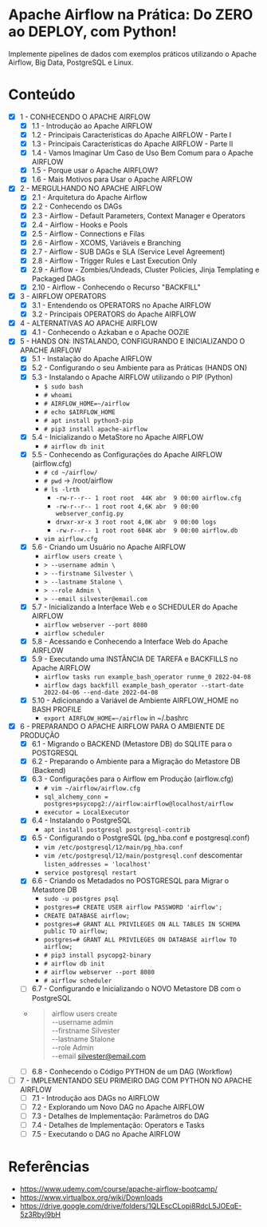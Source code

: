 # Apache Airflow na Prática: Do ZERO ao DEPLOY, com Python!

Implemente pipelines de dados com exemplos práticos utilizando o Apache Airflow, Big Data, PostgreSQL e Linux.

# Conteúdo

- [x] 1 - CONHECENDO O APACHE AIRFLOW
  - [x] 1.1 - Introdução ao Apache AIRFLOW
  - [x] 1.2 - Principais Características do Apache AIRFLOW - Parte I
  - [x] 1.3 - Principais Características do Apache AIRFLOW - Parte II
  - [x] 1.4 - Vamos Imaginar Um Caso de Uso Bem Comum para o Apache AIRFLOW
  - [x] 1.5 - Porque usar o Apache AIRFLOW?
  - [x] 1.6 - Mais Motivos para Usar o Apache AIRFLOW
- [x] 2 - MERGULHANDO NO APACHE AIRFLOW
  - [x] 2.1 - Arquitetura do Apache Airflow
  - [x] 2.2 - Conhecendo os DAGs
  - [x] 2.3 - Airflow - Default Parameters, Context Manager e Operators
  - [x] 2.4 - Airflow - Hooks e Pools
  - [x] 2.5 - Airflow - Connections e Filas
  - [x] 2.6 - Airflow - XCOMS, Variáveis e Branching
  - [x] 2.7 - Airflow - SUB DAGs e SLA (Service Level Agreement)
  - [x] 2.8 - Airflow - Trigger Rules e Last Execution Only
  - [x] 2.9 - Airflow - Zombies/Undeads, Cluster Policies, Jinja Templating e Packaged DAGs
  - [x] 2.10 - Airflow - Conhecendo o Recurso "BACKFILL"
- [x] 3 - AIRFLOW OPERATORS
  - [x] 3.1 - Entendendo os OPERATORS no Apache AIRFLOW
  - [x] 3.2 - Principais OPERATORS do Apache AIRFLOW
- [x] 4 - ALTERNATIVAS AO APACHE AIRFLOW
  - [x] 4.1 - Conhecendo o Azkaban e o Apache OOZIE
- [x] 5 - HANDS ON: INSTALANDO, CONFIGURANDO E INICIALIZANDO O APACHE AIRFLOW
  - [x] 5.1 - Instalação do Apache AIRFLOW
  - [x] 5.2 - Configurando o seu Ambiente para as Práticas (HANDS ON)
  - [x] 5.3 - Instalando o Apache AIRFLOW utilizando o PIP (Python)
    - `$ sudo bash`
    - `# whoami`
    - `# AIRFLOW_HOME=~/airflow`
    - `# echo $AIRFLOW_HOME`
    - `# apt install python3-pip`
    - `# pip3 install apache-airflow`
  - [x] 5.4 - Inicializando o MetaStore no Apache AIRFLOW
    - `# airflow db init`
  - [x] 5.5 - Conhecendo as Configurações do Apache AIRFLOW (airflow.cfg)
    - `# cd ~/airflow/`
    - `# pwd` -> /root/airflow
    - `# ls -lrth`
      - `-rw-r--r-- 1 root root  44K abr  9 00:00 airflow.cfg`
      - `-rw-r--r-- 1 root root 4,6K abr  9 00:00 webserver_config.py`
      - `drwxr-xr-x 3 root root 4,0K abr  9 00:00 logs`
      - `-rw-r--r-- 1 root root 604K abr  9 00:00 airflow.db`
    - `vim airflow.cfg`
  - [x] 5.6 - Criando um Usuário no Apache AIRFLOW
    - `airflow users create \`
    - `> --username admin \`
    - `> --firstname Silvester \`
    - `> --lastname Stalone \`
    - `> --role Admin \`
    - `> --email silvester@email.com`
  - [x] 5.7 - Inicializando a Interface Web e o SCHEDULER do Apache AIRFLOW
    - `airflow webserver --port 8080`
    - `airflow scheduler`
  - [x] 5.8 - Acessando e Conhecendo a Interface Web do Apache AIRFLOW
  - [x] 5.9 - Executando uma INSTÂNCIA DE TAREFA e BACKFILLS no Apache AIRFLOW
    - `airflow tasks run example_bash_operator runme_0 2022-04-08`
    - `airflow dags backfill example_bash_operator --start-date 2022-04-06 --end-date 2022-04-08`
  - [x] 5.10 - Adicionando a Variável de Ambiente AIRFLOW_HOME no BASH PROFILE
    - `export AIRFLOW_HOME=~/airflow` in ~/.bashrc
- [x] 6 - PREPARANDO O APACHE AIRFLOW PARA O AMBIENTE DE PRODUÇÃO
  - [x] 6.1 - Migrando o BACKEND (Metastore DB) do SQLITE para o POSTGRESQL
  - [x] 6.2 - Preparando o Ambiente para a Migração do Metastore DB (Backend)
  - [x] 6.3 - Configurações para o Airflow em Produção (airflow.cfg)
    - `# vim ~/airflow/airflow.cfg`
    - `sql_alchemy_conn = postgres+psycopg2://airflow:airflow@localhost/airflow`
    - `executor = LocalExecutor`
  - [x] 6.4 - Instalando o PostgreSQL
    - `apt install postgresql postgresql-contrib`
  - [x] 6.5 - Configurando o PostgreSQL (pg_hba.conf e postgresql.conf)
    - `vim /etc/postgresql/12/main/pg_hba.conf`
    - `vim /etc/postgresql/12/main/postgresql.conf` descomentar `listen_addresses = 'localhost'`
    - `service postgresql restart`
  - [x] 6.6 - Criando os Metadados no POSTGRESQL para Migrar o Metastore DB
    - `sudo -u postgres psql`
    - `postgres=# CREATE USER airflow PASSWORD 'airflow';`
    - `CREATE DATABASE airflow;`
    - `postgres=# GRANT ALL PRIVILEGES ON ALL TABLES IN SCHEMA public TO airflow;`
    - `postgres=# GRANT ALL PRIVILEGES ON DATABASE airflow TO airflow;`
    - `# pip3 install psycopg2-binary`
    - `# airflow db init`
    - `# airflow webserver --port 8080`
    - `# airflow scheduler`
  - [ ] 6.7 - Configurando e Inicializando o NOVO Metastore DB com o PostgreSQL
  - > airflow users create \
    --username admin \
    --firstname Silvester \
    --lastname Stalone \
    --role Admin \
    --email silvester@email.com
  - [ ] 6.8 - Conhecendo o Código PYTHON de um DAG (Workflow)
- [ ] 7 - IMPLEMENTANDO SEU PRIMEIRO DAG COM PYTHON NO APACHE AIRFLOW
  - [ ] 7.1 - Introdução aos DAGs no AIRFLOW
  - [ ] 7.2 - Explorando um Novo DAG no Apache AIRFLOW
  - [ ] 7.3 - Detalhes de Implementação: Parâmetros do DAG
  - [ ] 7.4 - Detalhes de Implementação: Operators e Tasks
  - [ ] 7.5 - Executando o DAG no Apache AIRFLOW

# Referências

- https://www.udemy.com/course/apache-airflow-bootcamp/
- https://www.virtualbox.org/wiki/Downloads
- https://drive.google.com/drive/folders/1QLEscCLopi8RdcL5JOEqE-5z3Rbyl9bH
